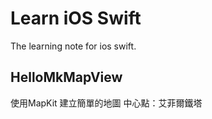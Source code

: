# Learn iOS Swift

The learning note for ios swift.

HelloMkMapView
--------------- 
  使用MapKit 建立簡單的地圖
  中心點：艾菲爾鐵塔

